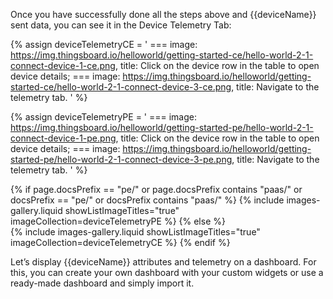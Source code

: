 Once you have successfully done all the steps above and {{deviceName}} sent data, you can see it in the 
Device Telemetry Tab:

{% assign deviceTelemetryCE = '
    ===
        image: https://img.thingsboard.io/helloworld/getting-started-ce/hello-world-2-1-connect-device-1-ce.png,
        title: Click on the device row in the table to open device details;
    ===
        image: https://img.thingsboard.io/helloworld/getting-started-ce/hello-world-2-1-connect-device-3-ce.png,
        title: Navigate to the telemetry tab.
    '
%}

{% assign deviceTelemetryPE = '
    ===
        image: https://img.thingsboard.io/helloworld/getting-started-pe/hello-world-2-1-connect-device-1-pe.png,
        title: Click on the device row in the table to open device details;
    ===
        image: https://img.thingsboard.io/helloworld/getting-started-pe/hello-world-2-1-connect-device-3-pe.png,
        title: Navigate to the telemetry tab.
    '
%}

{% if page.docsPrefix == "pe/" or page.docsPrefix contains "paas/" or docsPrefix == "pe/" or docsPrefix contains "paas/" %}
    {% include images-gallery.liquid showListImageTitles="true" imageCollection=deviceTelemetryPE %}
{% else %}  
    {% include images-gallery.liquid showListImageTitles="true" imageCollection=deviceTelemetryCE %}
{% endif %}

Let’s display {{deviceName}} attributes and telemetry on a dashboard. For this, you can create your own dashboard with 
your custom widgets or use a ready-made dashboard and simply import it.
